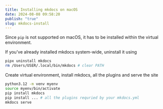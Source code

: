 ```yaml
---
title: Installing mkdocs on macOS
date: 2024-08-08 09:58:20
publish: "true"
slug: mkdocs-install
---
```


Since `pip` is not supported on macOS, it has to be installed within the virtual environment. 

If you've already installed mkdocs system-wide, uninstall it using
```sh
pipx uninstall mkdocs
rm /Users/USER/.local/bin/mkdocs # clear PATH
```


Create virtual environment, install mkdocs, all the plugins and serve the site

```sh
python3.12 -m venv myenv
source myenv/bin/activate
pip install mkdocs
pip install ... # all the plugins requried by your mkdocs.yml
mkdocs serve
```
